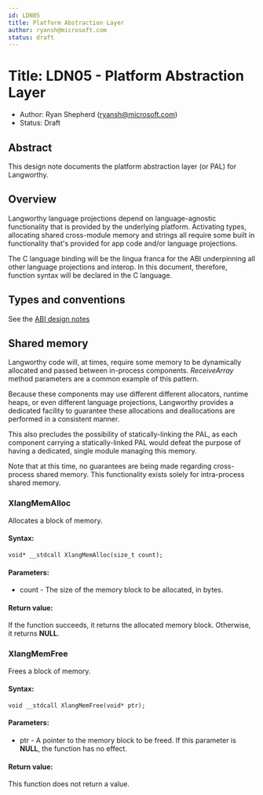 ```yaml
---
id: LDN05
title: Platform Abstraction Layer
author: ryansh@microsoft.com
status: draft
---
```


# Title: ​LDN05 - Platform Abstraction Layer
* Author: Ryan Shepherd (ryansh@microsoft.com)
* Status: Draft

## Abstract

This design note documents the platform abstraction layer (or PAL) for Langworthy.

Overview
--------
Langworthy language projections depend on language-agnostic functionality that is provided by the underlying platform. Activating types, allocating shared cross-module memory and strings all require some built in functionality that's provided for app code and/or language projections.

The C language binding will be the lingua franca for the ABI underpinning all other language projections and interop.
In this document, therefore, function syntax will be declared in the C language.

Types and conventions
--------
See the [ABI design notes](LDN06%20-%20Application%20Binary%20Interface.md)

Shared memory
--------
Langworthy code will, at times, require some memory to be dynamically allocated and passed between in-process components. *ReceiveArray* method parameters are a common example of this pattern.

Because these components may use different different allocators, runtime heaps, or even different language projections, Langworthy provides a dedicated facility to guarantee these allocations and deallocations are performed in a consistent manner.

This also precludes the possibility of statically-linking the PAL, as each component carrying a statically-linked PAL would defeat the purpose of having a dedicated, single module managing this memory.

Note that at this time, no guarantees are being made regarding cross-process shared memory. This functionality exists solely for intra-process shared memory.

### XlangMemAlloc
Allocates a block of memory.
#### Syntax:
    void* __stdcall XlangMemAlloc(size_t count);
#### Parameters:
* count - The size of the memory block to be allocated, in bytes.
#### Return value:
If the function succeeds, it returns the allocated memory block. Otherwise, it returns **NULL**.

### XlangMemFree
Frees a block of memory.
#### Syntax:
    void __stdcall XlangMemFree(void* ptr);
#### Parameters:
* ptr - A pointer to the memory block to be freed. If this parameter is **NULL**, the function has no effect.
#### Return value:
This function does not return a value.